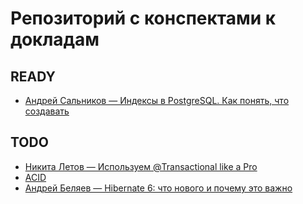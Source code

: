 # Репозиторий с конспектами к докладам 

## READY 

* [Андрей Сальников — Индексы в PostgreSQL. Как понять, что создавать](PostgresIndexes.md)


## TODO
* [Никита Летов — Используем @Transactional like a Pro](https://www.youtube.com/watch?v=QZ9rXZT0DlQ)
* [ACID](https://www.youtube.com/watch?v=gOB3hpAVIIQ)
* [Андрей Беляев — Hibernate 6: что нового и почему это важно](https://www.youtube.com/watch?v=4mNDeNR3HsU)
